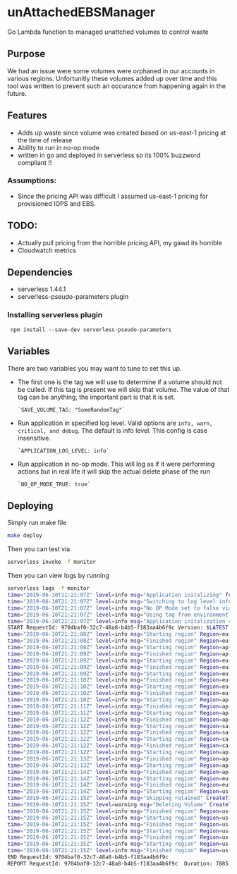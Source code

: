 # unAttachedEBSManager
Go Lambda function to managed unattched volumes to control waste

## Purpose

We had an issue were some volumes were orphaned in our accounts in various regions.  Unfortunitly these volumes added up over time and this tool was written to prevent such an occurance from happening again in the future.

## Features

* Adds up waste since volume was created based on us-east-1 pricing at the time of release
* Ability to run in no-op mode
* written in go and deployed in serverless so its 100% buzzword compliant !!

### Assumptions:
  * Since the pricing API  was difficult I assumed us-east-1 pricing for provisioned IOPS and EBS.

## TODO:

  * Actually pull pricing from the horrible pricing API, my gawd its horrible
  * Cloudwatch metrics

## Dependencies

* serverless 1.44.1
* serverless-pseudo-parameters plugin

### Installing serverless plugin

```
 npm install --save-dev serverless-pseudo-parameters
```

## Variables

There are two variables you may want to tune to set this up.

* The first one is the tag we will use to determine if a volume should not be culled. If this tag is present we will skip that volume.  The value of that tag can be anything, the important part is that it is set.

      `SAVE_VOLUME_TAG: "SomeRandomTag"`

* Run application in specified log level.  Valid options are `info, warn, critical, and debug`.  The default is info level.  This config is case insensitive.

      `APPLICATION_LOG_LEVEL: info`


* Run application in no-op mode.  This will log as if it were performing actions but in real life it will skip the actual delete phase of the run

      `NO_OP_MODE_TRUE: true`

## Deploying

Simply run make file

```bash
make deploy
```

Then you can test via

```bash
serverless invoke -f monitor
```

Then you can view logs by running

```bash
serverless logs -f monitor
time="2019-06-10T21:21:07Z" level=info msg="Application initalizing" function=0
time="2019-06-10T21:21:07Z" level=info msg="Switching to log level info" function=0
time="2019-06-10T21:21:07Z" level=info msg="No OP Mode set to false via config" function=0
time="2019-06-10T21:21:07Z" level=info msg="Using tag from environment variable" SAVE_VOLUME_TAG=CCE_Meta_dont_delete_when_unmounted function=0
time="2019-06-10T21:21:07Z" level=info msg="Application initalization completed" function=0
START RequestId: 9704baf0-32c7-48a8-b4b5-f183aa4b6f9c Version: $LATEST
time="2019-06-10T21:21:08Z" level=info msg="Starting region" Region=eu-north-1 function=handler
time="2019-06-10T21:21:08Z" level=info msg="Finished region" Region=eu-north-1 function=handler
time="2019-06-10T21:21:08Z" level=info msg="Starting region" Region=ap-south-1 function=handler
time="2019-06-10T21:21:09Z" level=info msg="Finished region" Region=ap-south-1 function=handler
time="2019-06-10T21:21:09Z" level=info msg="Starting region" Region=eu-west-3 function=handler
time="2019-06-10T21:21:09Z" level=info msg="Finished region" Region=eu-west-3 function=handler
time="2019-06-10T21:21:09Z" level=info msg="Starting region" Region=eu-west-2 function=handler
time="2019-06-10T21:21:10Z" level=info msg="Finished region" Region=eu-west-2 function=handler
time="2019-06-10T21:21:10Z" level=info msg="Starting region" Region=eu-west-1 function=handler
time="2019-06-10T21:21:10Z" level=info msg="Finished region" Region=eu-west-1 function=handler
time="2019-06-10T21:21:10Z" level=info msg="Starting region" Region=ap-northeast-2 function=handler
time="2019-06-10T21:21:11Z" level=info msg="Finished region" Region=ap-northeast-2 function=handler
time="2019-06-10T21:21:11Z" level=info msg="Starting region" Region=ap-northeast-1 function=handler
time="2019-06-10T21:21:12Z" level=info msg="Finished region" Region=ap-northeast-1 function=handler
time="2019-06-10T21:21:12Z" level=info msg="Starting region" Region=sa-east-1 function=handler
time="2019-06-10T21:21:12Z" level=info msg="Finished region" Region=sa-east-1 function=handler
time="2019-06-10T21:21:12Z" level=info msg="Starting region" Region=ca-central-1 function=handler
time="2019-06-10T21:21:12Z" level=info msg="Finished region" Region=ca-central-1 function=handler
time="2019-06-10T21:21:12Z" level=info msg="Starting region" Region=ap-southeast-1 function=handler
time="2019-06-10T21:21:13Z" level=info msg="Finished region" Region=ap-southeast-1 function=handler
time="2019-06-10T21:21:13Z" level=info msg="Starting region" Region=ap-southeast-2 function=handler
time="2019-06-10T21:21:14Z" level=info msg="Finished region" Region=ap-southeast-2 function=handler
time="2019-06-10T21:21:14Z" level=info msg="Starting region" Region=eu-central-1 function=handler
time="2019-06-10T21:21:14Z" level=info msg="Finished region" Region=eu-central-1 function=handler
time="2019-06-10T21:21:14Z" level=info msg="Starting region" Region=us-east-1 function=handler
time="2019-06-10T21:21:15Z" level=info msg="Skipping retained" CreateTime="2019-06-10 16:12:49.978 +0000 UTC" CreateTimeHuman="5 hours ago" DaysOld=0 VolumeID=vol-0ba098a83a519229f VolumeIops=300 VolumeSize=100 VolumeType=gp2 function=processVolume
time="2019-06-10T21:21:15Z" level=warning msg="Deleting Volume" CreateTime="2019-06-10 21:18:29.401 +0000 UTC" CreateTimeHuman="3 minutes ago" DaysOld=0 VolumeID=vol-0163026da42e5a4c0 VolumeIops=300 VolumeSize=100 VolumeType=gp2 function=deleteVolume futureSavingsPerYear=120 moneyWasted=0
time="2019-06-10T21:21:15Z" level=info msg="Finished region" Region=us-east-1 function=handler
time="2019-06-10T21:21:15Z" level=info msg="Starting region" Region=us-east-2 function=handler
time="2019-06-10T21:21:15Z" level=info msg="Finished region" Region=us-east-2 function=handler
time="2019-06-10T21:21:15Z" level=info msg="Starting region" Region=us-west-1 function=handler
time="2019-06-10T21:21:15Z" level=info msg="Finished region" Region=us-west-1 function=handler
time="2019-06-10T21:21:15Z" level=info msg="Starting region" Region=us-west-2 function=handler
time="2019-06-10T21:21:15Z" level=info msg="Finished region" Region=us-west-2 function=handler
END RequestId: 9704baf0-32c7-48a8-b4b5-f183aa4b6f9c
REPORT RequestId: 9704baf0-32c7-48a8-b4b5-f183aa4b6f9c	Duration: 7885.41 ms	Billed Duration: 7900 ms 	Memory Size: 1024 MB	Max Memory Used: 54 MB
```

